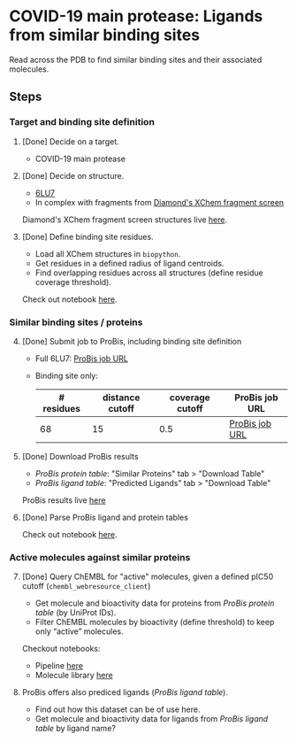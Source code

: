 # COVID-19 main protease: Ligands from similar binding sites

Read across the PDB to find similar binding sites and their associated molecules.

## Steps

### Target and binding site definition

1. [Done] Decide on a target.
   - COVID-19 main protease
   
2. [Done] Decide on structure.
   - [6LU7](http://www.rcsb.org/structure/6LU7)
   - In complex with fragments from [Diamond's XChem fragment screen](https://www.diamond.ac.uk/covid-19/for-scientists/Main-protease-structure-and-XChem.html)
   
   Diamond's XChem fragment screen structures live [here](https://github.com/dominiquesydow/covid19/tree/master/data/Mpro_All_PDBs).

3. [Done] Define binding site residues.
   - Load all XChem structures in `biopython`.
   - Get residues in a defined radius of ligand centroids.
   - Find overlapping residues across all structures (define residue coverage threshold).
   
   Check out notebook [here](https://github.com/dominiquesydow/covid19/blob/master/notebooks/binding_site_definition.ipynb).

### Similar binding sites / proteins

4. [Done] Submit job to ProBis, including binding site definition
   - Full 6LU7: [ProBis job URL](http://probis.cmm.ki.si/?what=job&job_id=24032003478165)
   - Binding site only:  
   
     | # residues | distance cutoff | coverage cutoff | ProBis job URL                                                            |
     |------------|-----------------|-----------------|---------------------------------------------------------------------------|
     | 68         | 15              | 0.5             | [ProBis job URL](http://probis.cmm.ki.si/?what=job&job_id=25032048431709) |

5. [Done] Download ProBis results
   - *ProBis protein table*: "Similar Proteins" tab > "Download Table"
   - *ProBis ligand table*: "Predicted Ligands" tab > "Download Table"
   
   ProBis results live [here](https://github.com/dominiquesydow/covid19/tree/master/data/probis)
   
6. [Done] Parse ProBis ligand and protein tables

   Check out notebook [here](https://github.com/dominiquesydow/covid19/blob/master/notebooks/probis_data_preparation.ipynb).

### Active molecules against similar proteins

7. [Done] Query ChEMBL for "active" molecules, given a defined pIC50 cutoff (`chembl_webresource_client`)
   
   - Get molecule and bioactivity data for proteins from *ProBis protein table* (by UniProt IDs).
   - Filter ChEMBL molecules by bioactivity (define threshold) to keep only “active” molecules.

   Checkout notebooks:
   - Pipeline [here](https://github.com/dominiquesydow/covid19/blob/master/notebooks/chembl_molecules_from_uniprot_ids.ipynb)
   - Molecule library [here](https://github.com/dominiquesydow/covid19/blob/master/notebooks/molecule_library.ipynb)
   
8. ProBis offers also prediced ligands (*ProBis ligand table*).
   - Find out how this dataset can be of use here.
   - Get molecule and bioactivity data for ligands from *ProBis ligand table* by ligand name?



